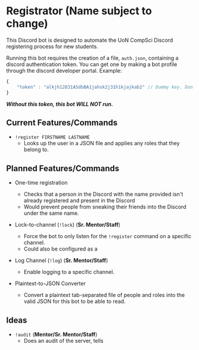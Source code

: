 # Registrator (Name subject to change)

This Discord bot is designed to automate the UoN CompSci Discord registering
process for new students.

Running this bot requires the creation of a file, `auth.json`, containing a
discord authentication token. You can get one by making a bot profile through
the discord developer portal. Example:

```javascript
{
	"token" : "alkjh12831ASdbBA1jahsk2j31h1kjajkab2" // Dummy key. Don't try it ;P
}
```

_**Without this token, this bot WILL NOT run.**_

## Current Features/Commands

* `!register FIRSTNAME LASTNAME`
	* Looks up the user in a JSON file and applies any roles that they belong
	  to.

## Planned Features/Commands

* One-time registration
	* Checks that a person in the Discord with the name provided isn't already
	  registered and present in the Discord
	* Would prevent people from sneaking their friends into the Discord under
	  the same name.

* Lock-to-channel (`!lock`) (**Sr. Mentor/Staff**)
	* Force the bot to only listen for the `!register` command on a specific
	  channel.
	* Could also be configured as a

* Log Channel (`!log`) (**Sr. Mentor/Staff**)
	* Enable logging to a specific channel.

* Plaintext-to-JSON Converter
	* Convert a plaintext tab-separated file of people and roles into the valid
	  JSON for this bot to be able to read.

## Ideas

* `!audit` (**Mentor/Sr. Mentor/Staff**)
	* Does an audit of the server, tells
